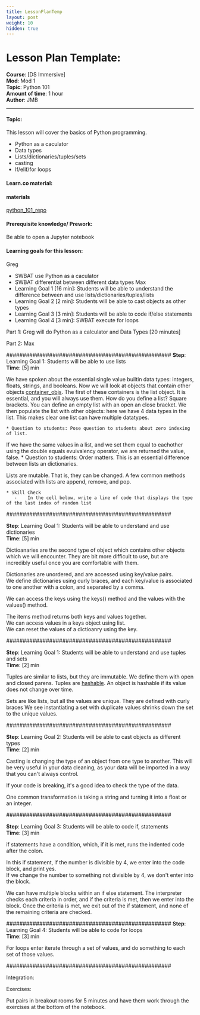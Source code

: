 ```yaml
---
title: LessonPlanTemp
layout: post
weight: 10
hidden: true
---
```



Lesson Plan Template:
===


**Course**: [DS Immersive]   <br/>
**Mod**:   Mod 1    <br/>
**Topic**: Python 101                  <br/>
**Amount of time**: 1 hour <br/>
**Author**: JMB


***

#### Topic:
This lesson will cover the basics of Python programming. 
- Python as a caculator
- Data types
- Lists/dictionaries/tuples/sets
- casting
- If/elif/for loops
    
#### Learn.co material:

#### materials
[python_101_repo](https://github.com/learn-co-curriculum/python_101_sea_chi)

#### Prerequisite knowledge/ Prework:
Be able to open a Jupyter notebook

#### Learning goals for this lesson:
Greg
- SWBAT use Python as a caculator
- SWBAT differentiat between different data types
Max
- Learning Goal 1 [16 min]: Students will be able to understand the difference between and use lists/dictionaries/tuples/lists
- Learning Goal 2 [2 min]: Students will be able to cast objects as other types
- Learning Goal 3 [3 min]: Students will be able to code if/else statements
- Learning Goal 4 [3 min]: SWBAT execute for loops


Part 1: 
Greg will do Python as a calculator and Data Types [20 minutes]

Part 2: Max 

##################################################
**Step**: Learning Goal 1: Students will be able to use lists  <br/>
**Time**: [5] min

We have spoken about the essential single value builtin data types: integers, floats, strings, and booleans.  Now we will look at objects that contain other objects [container_objs](https://docs.python.org/3/c-api/concrete.html#sequence-objects). The first of these containers is the list object.  It is essential, and you will always use them.  How do you define a list? Square brackets. You can define an empty list with an open an close bracket. We then populate the list with other objects: here we have 4 data types in the list.  This makes clear one list can have multiple datatypes.

    * Question to students: Pose question to students about zero indexing of list.

If we have the same values in a list, and we set them equal to eachother using the double equals evuivalency operator, we are returned the value, false. 
    * Question to students: Order matters.  This is an essential difference between lists an dictionaries. 
    
Lists are mutable.  That is, they can be changed.  A few common methods associated with lists are append, remove, and pop.

    * Skill Check
       -    In the cell below, write a line of code that displays the type of the last index of random list

##################################################

**Step**: Learning Goal 1: Students will be able to understand and use dictionaries  <br/>
**Time**: [5] min

Dictioanaries are the second type of object which contains other objects which we will encounter.  They are bit more difficult to use, but are incredibly useful once you are comfortable with them.  

Dictionaries are unordered, and are accessed using key/value pairs.  
We define dictionaries using curly braces, and each key/value is associated to one another with a colon, and separated by a comma.

We can access the keys using the keys() method and the values with the values() method.

The items method returns both keys and values together.<br>
We can access values in a keys object using list.<br>
We can reset the values of a dictioanry using the key.

##################################################

**Step**: Learning Goal 1: Students will be able to understand and use tuples and sets <br/>
**Time**: [2] min

Tuples are similar to lists, but they are immutable.
We define them with open and closed parens.
Tuples are [hashable](https://docs.python.org/3/glossary.html#term-hashable). An object is hashable if its value does not change over time.

Sets are like lists, but all the values are unique. They are defined with curly braces
We see instantiating a set with duplicate values shrinks down the set to the unique values.

##################################################

**Step**: Learning Goal 2: Students will be able to cast objects as different types <br/>
**Time**: [2] min

Casting is changing the type of an object from one type to another.  This will be very useful in your data cleaning, as your data will be imported in a way that you can't always control.

If your code is breaking, it's a good idea to check the type of the data.

One common transformation is taking a string and turning it into a float or an integer.

##################################################

**Step**: Learning Goal 3: Students will be able to code if, statements<br/>
**Time**: [3] min

if statements have a condition, which, if it is met, runs the indented code after the colon.

In this if statement, if the number is divisible by 4, we enter into the code block, and print yes.  
If we change the number to something not divisible by 4, we don't enter into the block.

We can have multiple blocks within an if else statement.  The interpreter checks each criteria in order, and if the criteria is met, then we enter into the block.  Once the criteria is met, we exit out of the if statement, and none of the remaining criteria are checked.

##################################################
**Step**: Learning Goal 4: Students will be able to code for loops<br/>
**Time**: [3] min

For loops enter iterate through a set of values, and do something to each set of those values.


##################################################

Integration:

Exercises:

Put pairs in breakout rooms for 5 minutes and have them work through the exercises at the bottom of the notebook.
